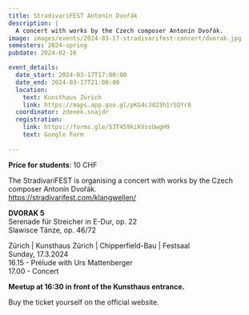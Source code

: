 ```yaml
---
title: StradivariFEST Antonín Dvořák
description: |
  A concert with works by the Czech composer Antonín Dvořák.
image: images/events/2024-03-17-stradivarifest-concert/dvorak.jpg
semesters: 2024-spring
pubdate: 2024-02-16

event_details:
  date_start: 2024-03-17T17:00:00
  date_end: 2024-03-17T21:00:00
  location:
    text: Kunsthaus Zürich
    link: https://maps.app.goo.gl/pKG4cJd23h1rSQYr8
  coordinator: zdenek.snajdr
  registration:
    link: https://forms.gle/53T459kiKVssUwgH9
    text: Google Form
  
---
```

**Price for students**: 10 CHF

The StradivariFEST is organising a concert with works by the Czech composer Antonín Dvořák.<br>
https://stradivarifest.com/klangwellen/

**DVORAK 5**<br>
Serenade für Streicher in E-Dur, op. 22<br>
Slawisce Tänze, op. 46/72

Zürich | Kunsthaus Zürich | Chipperfield-Bau | Festsaal<br>
Sunday, 17.3.2024<br>
16.15 - Prélude with Urs Mattenberger<br>
17.00 - Concert

**Meetup at 16:30 in front of the Kunsthaus entrance.**

Buy the ticket yourself on the official website.
